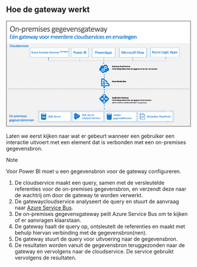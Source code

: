 ## <a name="how-the-gateway-works"></a>Hoe de gateway werkt
![On-prem-data-gateway-how-it-works](./media/gateway-onprem-how-it-works-include/on-prem-data-gateway-how-it-works.png)

Laten we eerst kijken naar wat er gebeurt wanneer een gebruiker een interactie uitvoert met een element dat is verbonden met een on-premises gegevensbron. 

> [!NOTE]
> Voor Power BI moet u een gegevensbron voor de gateway configureren.

1. De cloudservice maakt een query, samen met de versleutelde referenties voor de on-premises gegevensbron, en verzendt deze naar de wachtrij om door de gateway te worden verwerkt.
2. De gatewaycloudservice analyseert de query en stuurt de aanvraag naar [Azure Service Bus](/azure/service-bus-messaging/service-bus-messaging-overview/).
3. De on-premises gegevensgateway peilt Azure Service Bus om te kijken of er aanvragen klaarstaan.
4. De gateway haalt de query op, ontsleutelt de referenties en maakt met behulp hiervan verbinding met de gegevensbron(nen).
5. De gateway stuurt de query voor uitvoering naar de gegevensbron.
6. De resultaten worden vanuit de gegevensbron teruggezonden naar de gateway en vervolgens naar de cloudservice. De service gebruikt vervolgens de resultaten.

